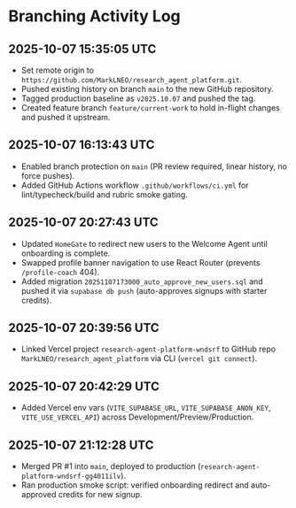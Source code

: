# Branching Activity Log

## 2025-10-07 15:35:05 UTC
- Set remote origin to `https://github.com/MarkLNEO/research_agent_platform.git`.
- Pushed existing history on branch `main` to the new GitHub repository.
- Tagged production baseline as `v2025.10.07` and pushed the tag.
- Created feature branch `feature/current-work` to hold in-flight changes and pushed it upstream.

## 2025-10-07 16:13:43 UTC
- Enabled branch protection on `main` (PR review required, linear history, no force pushes).
- Added GitHub Actions workflow `.github/workflows/ci.yml` for lint/typecheck/build and rubric smoke gating.


## 2025-10-07 20:27:43 UTC
- Updated `HomeGate` to redirect new users to the Welcome Agent until onboarding is complete.
- Swapped profile banner navigation to use React Router (prevents `/profile-coach` 404).
- Added migration `20251107173000_auto_approve_new_users.sql` and pushed it via `supabase db push` (auto-approves signups with starter credits).

## 2025-10-07 20:39:56 UTC
- Linked Vercel project `research-agent-platform-wndsrf` to GitHub repo `MarkLNEO/research_agent_platform` via CLI (`vercel git connect`).

## 2025-10-07 20:42:29 UTC
- Added Vercel env vars (`VITE_SUPABASE_URL`, `VITE_SUPABASE_ANON_KEY`, `VITE_USE_VERCEL_API`) across Development/Preview/Production.

## 2025-10-07 21:12:28 UTC
- Merged PR #1 into `main`, deployed to production (`research-agent-platform-wndsrf-gg4011ilv`).
- Ran production smoke script: verified onboarding redirect and auto-approved credits for new signup.
